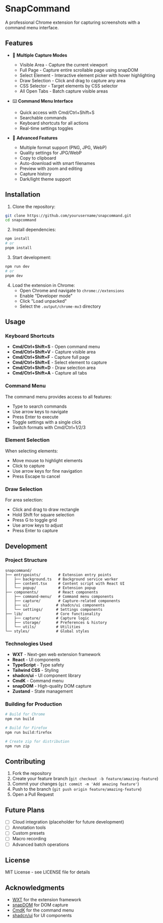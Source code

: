 # SnapCommand

A professional Chrome extension for capturing screenshots with a command menu interface.

## Features

- 🎯 **Multiple Capture Modes**
  - Visible Area - Capture the current viewport
  - Full Page - Capture entire scrollable page using snapDOM
  - Select Element - Interactive element picker with hover highlighting
  - Draw Selection - Click and drag to capture any area
  - CSS Selector - Target elements by CSS selector
  - All Open Tabs - Batch capture visible areas

- ⌨️ **Command Menu Interface**
  - Quick access with Cmd/Ctrl+Shift+S
  - Searchable commands
  - Keyboard shortcuts for all actions
  - Real-time settings toggles

- 🎨 **Advanced Features**
  - Multiple format support (PNG, JPG, WebP)
  - Quality settings for JPG/WebP
  - Copy to clipboard
  - Auto-download with smart filenames
  - Preview with zoom and editing
  - Capture history
  - Dark/light theme support

## Installation

1. Clone the repository:
```bash
git clone https://github.com/yourusername/snapcommand.git
cd snapcommand
```

2. Install dependencies:
```bash
npm install
# or
pnpm install
```

3. Start development:
```bash
npm run dev
# or
pnpm dev
```

4. Load the extension in Chrome:
   - Open Chrome and navigate to `chrome://extensions`
   - Enable "Developer mode"
   - Click "Load unpacked"
   - Select the `.output/chrome-mv3` directory

## Usage

### Keyboard Shortcuts

- **Cmd/Ctrl+Shift+S** - Open command menu
- **Cmd/Ctrl+Shift+V** - Capture visible area
- **Cmd/Ctrl+Shift+F** - Capture full page
- **Cmd/Ctrl+Shift+E** - Select element to capture
- **Cmd/Ctrl+Shift+D** - Draw selection area
- **Cmd/Ctrl+Shift+A** - Capture all tabs

### Command Menu

The command menu provides access to all features:
- Type to search commands
- Use arrow keys to navigate
- Press Enter to execute
- Toggle settings with a single click
- Switch formats with Cmd/Ctrl+1/2/3

### Element Selection

When selecting elements:
- Move mouse to highlight elements
- Click to capture
- Use arrow keys for fine navigation
- Press Escape to cancel

### Draw Selection

For area selection:
- Click and drag to draw rectangle
- Hold Shift for square selection
- Press G to toggle grid
- Use arrow keys to adjust
- Press Enter to capture

## Development

### Project Structure

```
snapcommand/
├── entrypoints/        # Extension entry points
│   ├── background.ts   # Background service worker
│   ├── content.tsx     # Content script with React UI
│   └── popup/          # Extension popup
├── components/         # React components
│   ├── command-menu/   # Command menu components
│   ├── capture/        # Capture-related components
│   ├── ui/            # shadcn/ui components
│   └── settings/      # Settings components
├── lib/               # Core functionality
│   ├── capture/       # Capture logic
│   ├── storage/       # Preferences & history
│   └── utils/         # Utilities
└── styles/            # Global styles
```

### Technologies Used

- **WXT** - Next-gen web extension framework
- **React** - UI components
- **TypeScript** - Type safety
- **Tailwind CSS** - Styling
- **shadcn/ui** - UI component library
- **CmdK** - Command menu
- **snapDOM** - High-quality DOM capture
- **Zustand** - State management

### Building for Production

```bash
# Build for Chrome
npm run build

# Build for Firefox
npm run build:firefox

# Create zip for distribution
npm run zip
```

## Contributing

1. Fork the repository
2. Create your feature branch (`git checkout -b feature/amazing-feature`)
3. Commit your changes (`git commit -m 'Add amazing feature'`)
4. Push to the branch (`git push origin feature/amazing-feature`)
5. Open a Pull Request

## Future Plans

- [ ] Cloud integration (placeholder for future development)
- [ ] Annotation tools
- [ ] Custom presets
- [ ] Macro recording
- [ ] Advanced batch operations

## License

MIT License - see LICENSE file for details

## Acknowledgments

- [WXT](https://wxt.dev/) for the extension framework
- [snapDOM](https://github.com/zumerlab/snapdom) for DOM capture
- [CmdK](https://cmdk.paco.me/) for the command menu
- [shadcn/ui](https://ui.shadcn.com/) for UI components